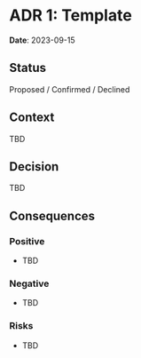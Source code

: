 # ADR 1: Template

**Date**: 2023-09-15

## Status
Proposed / Confirmed / Declined

## Context
TBD

## Decision
TBD

## Consequences
 
### Positive
- TBD

### Negative
- TBD

### Risks
- TBD
